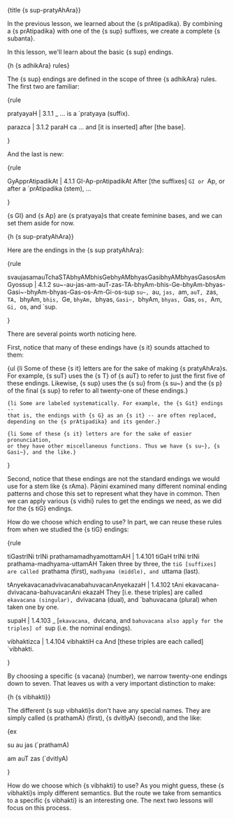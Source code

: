 {title {s sup-pratyAhAra}}

In the previous lesson, we learned about the {s prAtipadika}. By combining a {s
prAtipadika} with one of the {s sup} suffixes, we create a complete {s
subanta}.

In this lesson, we'll learn about the basic {s sup} endings.


{h {s adhikAra} rules}

The {s sup} endings are defined in the scope of three {s adhikAra} rules. The
first two are familiar:

{rule

pratyayaH | 3.1.1
_
&hellip; is a `pratyaya (suffix).

parazca | 3.1.2
paraH ca
&hellip; and [it is inserted] after [the base].

}

And the last is new:

{rule

GyApprAtipadikAt | 4.1.1
GI-Ap-prAtipadikAt
After [the suffixes] `GI or `Ap, or after a `prAtipadika (stem), &hellip;

}

{s GI} and {s Ap} are {s pratyaya}s that create feminine bases, and we can set
them aside for now.


{h {s sup-pratyAhAra}}

Here are the endings in the {s sup pratyAhAra}:

{rule

svaujasamauTchaSTAbhyAMbhisGebhyAMbhyasGasibhyAMbhyasGasosAmGyossup | 4.1.2
su~-au-jas-am-auT-zas-TA-bhyAm-bhis-Ge-bhyAm-bhyas-Gasi~-bhyAm-bhyas-Gas-os-Am-Gi-os-sup
`su~, `au, `jas, `am, `auT, `zas, `TA, `bhyAm, `bhis, `Ge, `bhyAm, `bhyas,
`Gasi~, `bhyAm, `bhyas, `Gas, `os, `Am, `Gi, `os, and `sup.

}

There are several points worth noticing here.

First, notice that many of these endings have {s it} sounds attached to
them:

{ul
    {li Some of these {s it} letters are for the sake of making {s pratyAhAra}s.
    For example, {s suT} uses the {s T} of {s auT} to refer to just the first
    five of these endings. Likewise, {s sup} uses the {s su} from {s su~} and
    the {s p} of the final {s sup} to refer to all twenty-one of these endings.}

    {li Some are labeled systematically. For example, the {s Git} endings --
    that is, the endings with {s G} as an {s it} -- are often replaced,
    depending on the {s prAtipadika} and its gender.}

    {li Some of these {s it} letters are for the sake of easier pronunciation,
    or they have other miscellaneous functions. Thus we have {s su~}, {s
    Gasi~}, and the like.}
}

Second, notice that these endings are not the standard endings we would use for
a stem like {s rAma}. Pāṇini examined many different nominal ending patterns
and chose this set to represent what they have in common. Then we can apply
various {s vidhi} rules to get the endings we need, as we did for the {s tiG}
endings.

How do we choose which ending to use? In part, we can reuse these rules from
when we studied the {s tiG} endings:

{rule

tiGastrINi trINi prathamamadhyamottamAH | 1.4.101
tiGaH trINi trINi prathama-madhyama-uttamAH
Taken three by three, the `tiG [suffixes] are called `prathama (first),
`madhyama (middle), and `uttama (last).


tAnyekavacanadvivacanabahuvacanAnyekazaH | 1.4.102
tAni ekavacana-dvivacana-bahuvacanAni ekazaH
They [i.e. these triples] are called `ekavacana (singular), `dvivacana (dual),
and `bahuvacana (plural) when taken one by one.

supaH | 1.4.103
_
[`ekavacana, `dvicana, and `bahuvacana also apply for the triples] of `sup
(i.e. the nominal endings).

vibhaktizca | 1.4.104
vibhaktiH ca
And [these triples are each called] `vibhakti.

}

By choosing a specific {s vacana} (number), we narrow twenty-one endings down
to seven. That leaves us with a very important distinction to make:


{h {s vibhakti}}

The different {s sup vibhakti}s don't have any special names. They are simply
called {s prathamA} (first), {s dvitIyA} (second), and the like:

{ex

su au jas
(`prathamA)

am auT zas
(`dvitIyA)


}

How do we choose which {s vibhakti} to use? As you might guess, these {s
vibhakti}s imply different semantics. But the route we take from semantics to
a specific {s vibhakti} is an interesting one. The next two lessons will focus
on this process.
